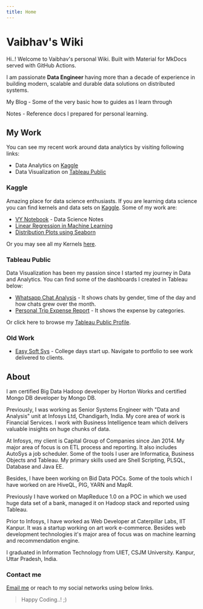 ```yaml
---
title: Home
---
```



# Vaibhav's Wiki

Hi..! Welcome to Vaibhav's personal Wiki. Built with Material for MkDocs served with GitHub Actions.

I am passionate **Data Engineer** having more than a decade of experience in building modern, scalable and durable data solutions on distributed systems.

My Blog - Some of the very basic how to guides as I learn through

Notes - Reference docs I prepared for personal learning.

## My Work

You can see my recent work around data analytics by visiting following links:

- Data Analytics on [Kaggle](https://www.kaggle.com/iyadavvaibhav)
- Data Visualization on [Tableau Public](https://public.tableau.com/profile/iyadavvaibhav)


### Kaggle

Amazing place for data science enthusiasts. If you are learning data science you can find kernels and data sets on [Kaggle](https://www.kaggle.com). Some of my work are:

- [VY Notebook](https://iyadavvaibhav.github.io/vybook/) - Data Science Notes
- [Linear Regression in Machine Learning](https://www.kaggle.com/iyadavvaibhav/machine-learning-linear-regression)
- [Distribution Plots using Seaborn](https://www.kaggle.com/iyadavvaibhav/data-viz-distribution-plots)

Or you may see all my Kernels [here](https://www.kaggle.com/iyadavvaibhav/kernels).


### Tableau Public

Data Visualization has been my passion since I started my journey in Data and Analytics. You can find some of the dashboards I created in Tableau below:

- [Whatsapp Chat Analysis](https://public.tableau.com/profile/iyadavvaibhav#!/vizhome/WhatsappChatAnalysis/Allsheets) - It shows chats by gender, time of the day and how chats grew over the month.
- [Personal Trip Expense Report](https://public.tableau.com/profile/iyadavvaibhav#!/vizhome/WeekendExpenseDB/DB) - It shows the expense by categories.

Or click here to browse my [Tableau Public Profile](https://public.tableau.com/profile/iyadavvaibhav).

### Old Work

- [Easy Soft Sys](http://www.easysoftsys.com/project) - College days start up. Navigate to portfolio to see work delivered to clients.


## About

I am certified Big Data Hadoop developer by Horton Works and certified Mongo DB developer by Mongo DB.

Previously, I was working as Senior Systems Engineer with "Data and Analysis" unit at Infosys Ltd, Chandigarh, India. My core area of work is Financial Services. I work with Business Intelligence team which delivers valuable insights on huge chunks of data.

At Infosys, my client is Capital Group of Companies since Jan 2014. My major area of focus is on ETL process and reporting. It also includes AutoSys a job scheduler. Some of the tools I user are Informatica, Business Objects and Tableau. My primary skills used are Shell Scripting, PLSQL, Database and Java EE.

Besides, I have been working on Bid Data POCs. Some of the tools which I have worked on are HiveQL, PIG, YARN and MapR.

Previously I have worked on MapReduce 1.0 on a POC in which we used huge data set of a bank, managed it on Hadoop stack and reported using Tableau.

Prior to Infosys, I have worked as Web Developer at Caterpillar Labs, IIT Kanpur. It was a startup working on art work e-commerce. Besides web development technologies it's major area of focus was on machine learning and recommendation engine.

I graduated in Information Technology from UIET, CSJM University. Kanpur, Uttar Pradesh, India.

### Contact me

[Email me](mailto:iyadavvaibhav+github@gmail.com)
or reach to my social networks using below links.

> Happy Coding..! ;)
